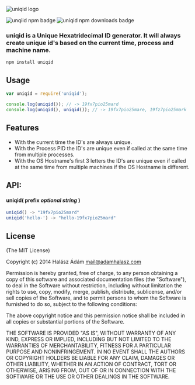 ![uniqid logo](http://i.imgur.com/OrZC1lc.png)

![unqiid npm badge](http://img.shields.io/npm/v/uniqid.svg) ![uniqid npm downloads badge](https://img.shields.io/npm/dm/uniqid.svg) 

### **uniqid** is a Unique Hexatridecimal ID generator. It will always create unique id's based on the current time, process and machine name.

```
npm install uniqid
```

## Usage
```js
var uniqid = require('uniqid');

console.log(uniqid()); // -> 19fx7pio25mard
console.log(uniqid(), uniqid()); // -> 19fx7pio25mare, 19fz7pio25mark
```

## Features
- With the current time the ID's are always unique.
- With the Process PID the ID's are unique even if called at the same time from multiple processes.
- With the OS Hostname's first 3 letters the ID's are unique even if called at the same time from multiple machines if the OS Hostname is different.

## API:
####  **uniqid(** prefix *optional string* **)** 

```js
uniqid() -> "19fx7pio25mard"
uniqid('hello-') -> "hello-19fx7pio25mard"
```
 
## **License**

(The MIT License)

Copyright (c) 2014 Halász Ádám <mail@adamhalasz.com>

Permission is hereby granted, free of charge, to any person obtaining a copy of this software and associated documentation files (the "Software"), to deal in the Software without restriction, including without limitation the rights to use, copy, modify, merge, publish, distribute, sublicense, and/or sell copies of the Software, and to permit persons to whom the Software is furnished to do so, subject to the following conditions:

The above copyright notice and this permission notice shall be included in all copies or substantial portions of the Software.

THE SOFTWARE IS PROVIDED "AS IS", WITHOUT WARRANTY OF ANY KIND, EXPRESS OR IMPLIED, INCLUDING BUT NOT LIMITED TO THE WARRANTIES OF MERCHANTABILITY, FITNESS FOR A PARTICULAR PURPOSE AND NONINFRINGEMENT. IN NO EVENT SHALL THE AUTHORS OR COPYRIGHT HOLDERS BE LIABLE FOR ANY CLAIM, DAMAGES OR OTHER LIABILITY, WHETHER IN AN ACTION OF CONTRACT, TORT OR OTHERWISE, ARISING FROM, OUT OF OR IN CONNECTION WITH THE SOFTWARE OR THE USE OR OTHER DEALINGS IN THE SOFTWARE.